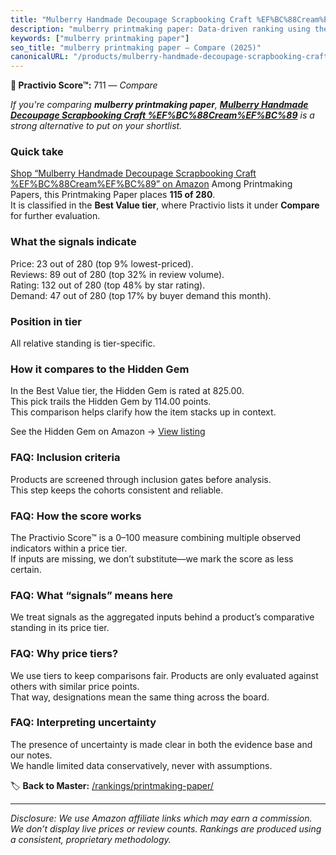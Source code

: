 ```yaml
---
title: "Mulberry Handmade Decoupage Scrapbooking Craft %EF%BC%88Cream%EF%BC%89"
description: "mulberry printmaking paper: Data-driven ranking using the Practivio Score™. Positioned by quality, value, demand, findability, momentum."
keywords: ["mulberry printmaking paper"]
seo_title: "mulberry printmaking paper — Compare (2025)"
canonicalURL: "/products/mulberry-handmade-decoupage-scrapbooking-craft-efbc88creamefbc89-B09MRN8R1D/"
---
```


**🛒 Practivio Score™:** 711 — _Compare_


*If you're comparing **mulberry printmaking paper**, **[Mulberry Handmade Decoupage Scrapbooking Craft %EF%BC%88Cream%EF%BC%89](https://www.amazon.com/dp/B09MRN8R1D?tag=practivio-20)** is a strong alternative to put on your shortlist.*
### Quick take
[Shop “Mulberry Handmade Decoupage Scrapbooking Craft %EF%BC%88Cream%EF%BC%89” on Amazon](https://www.amazon.com/dp/B09MRN8R1D?tag=practivio-20)
Among Printmaking Papers, this Printmaking Paper places **115 of 280**.  
It is classified in the **Best Value tier**, where Practivio lists it under **Compare** for further evaluation.

### What the signals indicate
Price: 23 out of 280 (top 9% lowest-priced).  
Reviews: 89 out of 280 (top 32% in review volume).  
Rating: 132 out of 280 (top 48% by star rating).  
Demand: 47 out of 280 (top 17% by buyer demand this month).

### Position in tier
All relative standing is tier-specific.

### How it compares to the Hidden Gem
In the Best Value tier, the Hidden Gem is rated at 825.00.  
This pick trails the Hidden Gem by 114.00 points.  
This comparison helps clarify how the item stacks up in context.  

See the Hidden Gem on Amazon → [View listing](https://www.amazon.com/dp/B0010DV4G0?tag=practivio-20)

### FAQ: Inclusion criteria
Products are screened through inclusion gates before analysis.  
This step keeps the cohorts consistent and reliable.

### FAQ: How the score works
The Practivio Score™ is a 0–100 measure combining multiple observed indicators within a price tier.  
If inputs are missing, we don’t substitute—we mark the score as less certain.

### FAQ: What “signals” means here
We treat signals as the aggregated inputs behind a product’s comparative standing in its price tier.

### FAQ: Why price tiers?
We use tiers to keep comparisons fair. Products are only evaluated against others with similar price points.  
That way, designations mean the same thing across the board.

### FAQ: Interpreting uncertainty
The presence of uncertainty is made clear in both the evidence base and our notes.  
We handle limited data conservatively, never with assumptions.

<!-- Missing template for Compare/CompareWithinPriceClass -->


🏷️ **Back to Master:** [/rankings/printmaking-paper/](/rankings/printmaking-paper/)

---
_Disclosure: We use Amazon affiliate links which may earn a commission. We don’t display live prices or review counts. Rankings are produced using a consistent, proprietary methodology._
